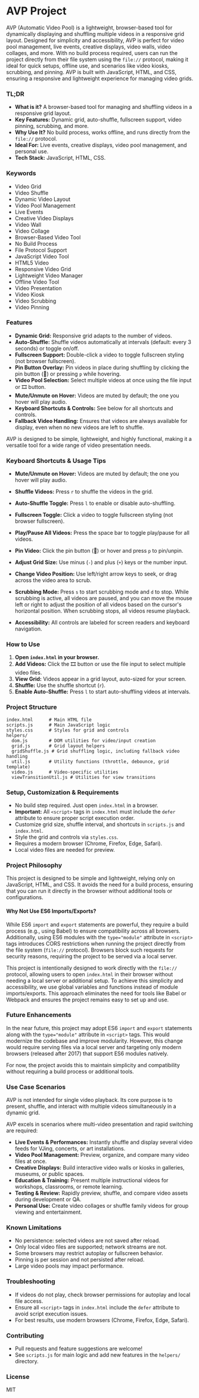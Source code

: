# AVP Project

AVP (Automatic Video Pool) is a lightweight, browser-based tool for dynamically displaying and shuffling multiple videos in a responsive grid layout. Designed for simplicity and accessibility, AVP is perfect for video pool management, live events, creative displays, video walls, video collages, and more. With no build process required, users can run the project directly from their file system using the `file://` protocol, making it ideal for quick setups, offline use, and scenarios like video kiosks, scrubbing, and pinning. AVP is built with JavaScript, HTML, and CSS, ensuring a responsive and lightweight experience for managing video grids.

### TL;DR

- **What is it?** A browser-based tool for managing and shuffling videos in a responsive grid layout.
- **Key Features:** Dynamic grid, auto-shuffle, fullscreen support, video pinning, scrubbing, and more.
- **Why Use It?** No build process, works offline, and runs directly from the `file://` protocol.
- **Ideal For:** Live events, creative displays, video pool management, and personal use.
- **Tech Stack:** JavaScript, HTML, CSS.

### Keywords

- Video Grid
- Video Shuffle
- Dynamic Video Layout
- Video Pool Management
- Live Events
- Creative Video Displays
- Video Wall
- Video Collage
- Browser-Based Video Tool
- No Build Process
- File Protocol Support
- JavaScript Video Tool
- HTML5 Video
- Responsive Video Grid
- Lightweight Video Manager
- Offline Video Tool
- Video Presentation
- Video Kiosk
- Video Scrubbing
- Video Pinning

### Features

- **Dynamic Grid:** Responsive grid adapts to the number of videos.
- **Auto-Shuffle:** Shuffle videos automatically at intervals (default: every 3 seconds) or toggle on/off.
- **Fullscreen Support:** Double-click a video to toggle fullscreen styling (not browser fullscreen).
- **Pin Button Overlay:** Pin videos in place during shuffling by clicking the pin button (📌) or pressing `p` while hovering.
- **Video Pool Selection:** Select multiple videos at once using the file input or 🎞️ button.
- **Mute/Unmute on Hover:** Videos are muted by default; the one you hover will play audio.
- **Keyboard Shortcuts & Controls:** See below for all shortcuts and controls.
- **Fallback Video Handling:** Ensures that videos are always available for display, even when no new videos are left to shuffle.

AVP is designed to be simple, lightweight, and highly functional, making it a versatile tool for a wide range of video presentation needs.

### Keyboard Shortcuts & Usage Tips

- **Mute/Unmute on Hover:** Videos are muted by default; the one you hover will play audio.

- **Shuffle Videos:** Press `r` to shuffle the videos in the grid.
- **Auto-Shuffle Toggle:** Press `l` to enable or disable auto-shuffling.
- **Fullscreen Toggle:** Click a video to toggle fullscreen styling (not browser fullscreen).
- **Play/Pause All Videos:** Press the space bar to toggle play/pause for all videos.
- **Pin Video:** Click the pin button (📌) or hover and press `p` to pin/unpin.
- **Adjust Grid Size:** Use minus (`-`) and plus (`+`) keys or the number input.
- **Change Video Position:** Use left/right arrow keys to seek, or drag across the video area to scrub.
- **Scrubbing Mode:** Press `s` to start scrubbing mode and `d` to stop. While scrubbing is active, all videos are paused, and you can move the mouse left or right to adjust the position of all videos based on the cursor's horizontal position. When scrubbing stops, all videos resume playback.
- **Accessibility:** All controls are labeled for screen readers and keyboard navigation.

### How to Use

1. **Open `index.html` in your browser.**
2. **Add Videos:** Click the 🎞️ button or use the file input to select multiple video files.
3. **View Grid:** Videos appear in a grid layout, auto-sized for your screen.
4. **Shuffle:** Use the shuffle shortcut (`r`).
5. **Enable Auto-Shuffle:** Press `l` to start auto-shuffling videos at intervals.

### Project Structure

```
index.html      # Main HTML file
scripts.js      # Main JavaScript logic
styles.css      # Styles for grid and controls
helpers/
  dom.js        # DOM utilities for video/input creation
  grid.js       # Grid layout helpers
  gridShuffle.js # Grid shuffling logic, including fallback video handling
  util.js       # Utility functions (throttle, debounce, grid template)
  video.js      # Video-specific utilities
  viewTransitionUtil.js # Utilities for view transitions
```

### Setup, Customization & Requirements

- No build step required. Just open `index.html` in a browser.
- **Important:** All `<script>` tags in `index.html` must include the `defer` attribute to ensure proper script execution order.
- Customize grid size, shuffle interval, and shortcuts in `scripts.js` and `index.html`.
- Style the grid and controls via `styles.css`.
- Requires a modern browser (Chrome, Firefox, Edge, Safari).
- Local video files are needed for preview.

### Project Philosophy

This project is designed to be simple and lightweight, relying only on JavaScript, HTML, and CSS. It avoids the need for a build process, ensuring that you can run it directly in the browser without additional tools or configurations.

#### Why Not Use ES6 Imports/Exports?

While ES6 `import` and `export` statements are powerful, they require a build process (e.g., using Babel) to ensure compatibility across all browsers. Additionally, using ES6 modules with the `type="module"` attribute in `<script>` tags introduces CORS restrictions when running the project directly from the file system (`file://` protocol). Browsers block such requests for security reasons, requiring the project to be served via a local server.

This project is intentionally designed to work directly with the `file://` protocol, allowing users to open `index.html` in their browser without needing a local server or additional setup. To achieve this simplicity and accessibility, we use global variables and functions instead of module imports/exports. This approach eliminates the need for tools like Babel or Webpack and ensures the project remains easy to set up and use.

### Future Enhancements

In the near future, this project may adopt ES6 `import` and `export` statements along with the `type="module"` attribute in `<script>` tags. This would modernize the codebase and improve modularity. However, this change would require serving files via a local server and targeting only modern browsers (released after 2017) that support ES6 modules natively.

For now, the project avoids this to maintain simplicity and compatibility without requiring a build process or additional tools.

### Use Case Scenarios

AVP is not intended for single video playback. Its core purpose is to present, shuffle, and interact with multiple videos simultaneously in a dynamic grid.

AVP excels in scenarios where multi-video presentation and rapid switching are required:

- **Live Events & Performances:** Instantly shuffle and display several video feeds for VJing, concerts, or art installations.
- **Video Pool Management:** Preview, organize, and compare many video files at once.
- **Creative Displays:** Build interactive video walls or kiosks in galleries, museums, or public spaces.
- **Education & Training:** Present multiple instructional videos for workshops, classrooms, or remote learning.
- **Testing & Review:** Rapidly preview, shuffle, and compare video assets during development or QA.
- **Personal Use:** Create video collages or shuffle family videos for group viewing and entertainment.

### Known Limitations

- No persistence: selected videos are not saved after reload.
- Only local video files are supported; network streams are not.
- Some browsers may restrict autoplay or fullscreen behavior.
- Pinning is per session and not persisted after reload.
- Large video pools may impact performance.

### Troubleshooting

- If videos do not play, check browser permissions for autoplay and local file access.
- Ensure all `<script>` tags in `index.html` include the `defer` attribute to avoid script execution issues.
- For best results, use modern browsers (Chrome, Firefox, Edge, Safari).

### Contributing

- Pull requests and feature suggestions are welcome!
- See `scripts.js` for main logic and add new features in the `helpers/` directory.

### License

MIT
